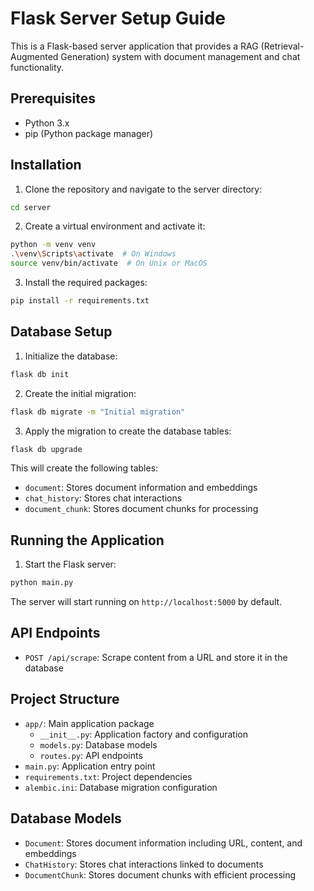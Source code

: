 # Flask Server Setup Guide

This is a Flask-based server application that provides a RAG (Retrieval-Augmented Generation) system with document management and chat functionality.

## Prerequisites

- Python 3.x
- pip (Python package manager)

## Installation

1. Clone the repository and navigate to the server directory:

```bash
cd server
```

2. Create a virtual environment and activate it:

```bash
python -m venv venv
.\venv\Scripts\activate  # On Windows
source venv/bin/activate  # On Unix or MacOS
```

3. Install the required packages:

```bash
pip install -r requirements.txt
```

## Database Setup

1. Initialize the database:

```bash
flask db init
```

2. Create the initial migration:

```bash
flask db migrate -m "Initial migration"
```

3. Apply the migration to create the database tables:

```bash
flask db upgrade
```

This will create the following tables:
- `document`: Stores document information and embeddings
- `chat_history`: Stores chat interactions
- `document_chunk`: Stores document chunks for processing

## Running the Application

1. Start the Flask server:

```bash
python main.py
```

The server will start running on `http://localhost:5000` by default.

## API Endpoints

- `POST /api/scrape`: Scrape content from a URL and store it in the database

## Project Structure

- `app/`: Main application package
  - `__init__.py`: Application factory and configuration
  - `models.py`: Database models
  - `routes.py`: API endpoints
- `main.py`: Application entry point
- `requirements.txt`: Project dependencies
- `alembic.ini`: Database migration configuration

## Database Models

- `Document`: Stores document information including URL, content, and embeddings
- `ChatHistory`: Stores chat interactions linked to documents
- `DocumentChunk`: Stores document chunks with efficient processing